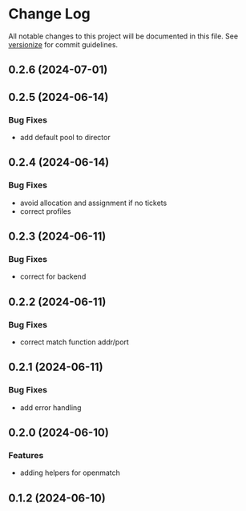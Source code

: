 # Change Log

All notable changes to this project will be documented in this file. See [versionize](https://github.com/versionize/versionize) for commit guidelines.

<a name="0.2.6"></a>
## 0.2.6 (2024-07-01)

<a name="0.2.5"></a>
## 0.2.5 (2024-06-14)

### Bug Fixes

* add default pool to director

<a name="0.2.4"></a>
## 0.2.4 (2024-06-14)

### Bug Fixes

* avoid allocation and assignment if no tickets
* correct profiles

<a name="0.2.3"></a>
## 0.2.3 (2024-06-11)

### Bug Fixes

* correct for backend

<a name="0.2.2"></a>
## 0.2.2 (2024-06-11)

### Bug Fixes

* correct match function addr/port

<a name="0.2.1"></a>
## 0.2.1 (2024-06-11)

### Bug Fixes

* add error handling

<a name="0.2.0"></a>
## 0.2.0 (2024-06-10)

### Features

* adding helpers for openmatch

<a name="0.1.2"></a>
## 0.1.2 (2024-06-10)

